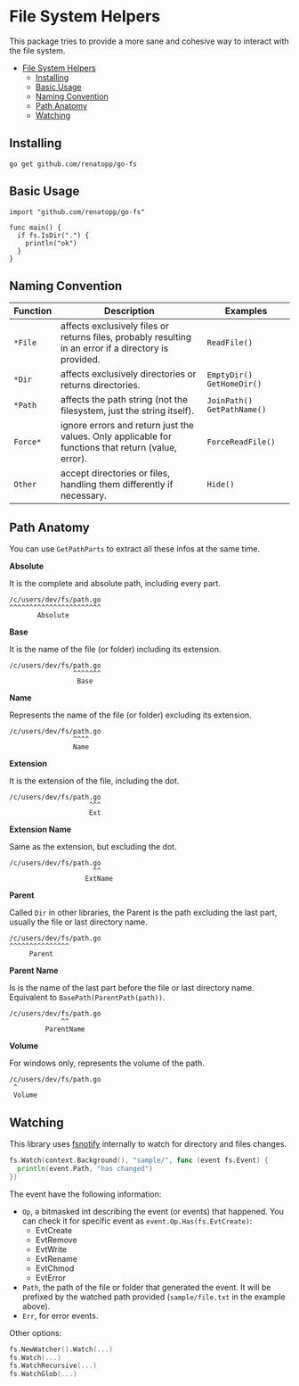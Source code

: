 # File System Helpers

This package tries to provide a more sane and cohesive way to interact with the file system.

<!-- TOC -->

- [File System Helpers](#file-system-helpers)
  - [Installing](#installing)
  - [Basic Usage](#basic-usage)
  - [Naming Convention](#naming-convention)
  - [Path Anatomy](#path-anatomy)
  - [Watching](#watching)

<!-- /TOC -->

## Installing

```
go get github.com/renatopp/go-fs
```

## Basic Usage

```
import "github.com/renatopp/go-fs"

func main() {
  if fs.IsDir(".") {
    println("ok")
  }
}
```

## Naming Convention

| Function | Description | Examples | 
| --- | --- | --- |
| `*File` | affects exclusively files or returns files, probably resulting in an error if a directory is provided. | `ReadFile()` |
| `*Dir` | affects exclusively directories or returns directories. | `EmptyDir()` `GetHomeDir()` | 
| `*Path` | affects the path string (not the filesystem, just the string itself). | `JoinPath()` `GetPathName()` |
| `Force*` | ignore errors and return just the values. Only applicable for functions that return (value, error). | `ForceReadFile()` |
| `Other` | accept directories or files, handling them differently if necessary. | `Hide()` |

## Path Anatomy

You can use `GetPathParts` to extract all these infos at the same time.

**Absolute**

It is the complete and absolute path, including every part.

```
/c/users/dev/fs/path.go
^^^^^^^^^^^^^^^^^^^^^^^
       Absolute
```

**Base**

It is the name of the file (or folder) including its extension.

```
/c/users/dev/fs/path.go
                ^^^^^^^
                 Base
```

**Name**

Represents the name of the file (or folder) excluding its extension.

```
/c/users/dev/fs/path.go
                ^^^^
                Name
```

**Extension**

It is the extension of the file, including the dot.

```
/c/users/dev/fs/path.go
                    ^^^
                    Ext
```

**Extension Name**

Same as the extension, but excluding the dot.

```
/c/users/dev/fs/path.go
                     ^^
                   ExtName
```

**Parent**

Called `Dir` in other libraries, the Parent is the path excluding the last part, usually the file or last directory name.

```
/c/users/dev/fs/path.go
^^^^^^^^^^^^^^^
     Parent
```

**Parent Name**

Is is the name of the last part before the file or last directory name. Equivalent to `BasePath(ParentPath(path))`.

```
/c/users/dev/fs/path.go
             ^^
         ParentName
```

**Volume**

For windows only, represents the volume of the path.

```
/c/users/dev/fs/path.go
 ^
 Volume
```

## Watching

This library uses [fsnotify](https://github.com/fsnotify/fsnotify) internally to watch for directory and files changes.

```go
fs.Watch(context.Background(), "sample/", func (event fs.Event) {
  println(event.Path, "has changed")
})
```

The event have the following information:

- `Op`, a bitmasked int describing the event (or events) that happened. You can check it for specific event as `event.Op.Has(fs.EvtCreate)`:
  -	EvtCreate
  -	EvtRemove
  -	EvtWrite
  -	EvtRename
  -	EvtChmod
  -	EvtError
- `Path`, the path of the file or folder that generated the event. It will be prefixed by the watched path provided (`sample/file.txt` in the example above).
- `Err`, for error events.

Other options:

```go
fs.NewWatcher().Watch(...)
fs.Watch(...)
fs.WatchRecursive(...)
fs.WatchGlob(...)
```


